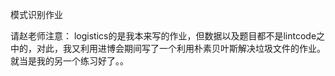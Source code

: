 模式识别作业

请赵老师注意：
logistics的是我本来写的作业，但数据以及题目都不是lintcode之中的，对此，我又利用进博会期间写了一个利用朴素贝叶斯解决垃圾文件的作业。
就当是我的另一个练习好了。。
